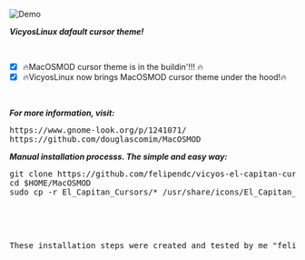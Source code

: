 ![Demo](https://i.imgur.com/CXNK87Y.png)<br />


***VicyosLinux dafault cursor theme!***

<br>

- [x] :fire:MacOSMOD cursor theme is in the buildin'!!! :fire:<br />
- [x] :fire:VicyosLinux now brings MacOSMOD cursor theme under the hood!:fire:<br />

<br>

***For more information, visit:***



<pre>
https://www.gnome-look.org/p/1241071/
https://github.com/douglascomim/MacOSMOD
</pre>


***Manual installation processs. The simple and easy way:***

<pre>
git clone https://github.com/felipendc/vicyos-el-capitan-cursors-mod -b master $HOME/MacOSMOD
cd $HOME/MacOSMOD
sudo cp -r El_Capitan_Cursors/* /usr/share/icons/El_Capitan_Cursors
<pre/>

<br>

These installation steps were created and tested by me "felipendc". If you are having problems "reference in new Issue".
